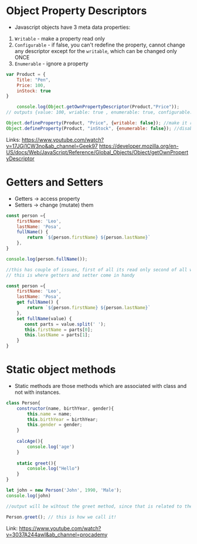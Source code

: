 # Object Property Descriptors

- Javascript objects have 3 meta data properties: 
1. `Writable` - make a property read only
2. `Configurable` - if false, you can't redefine the property, cannot change any descriptor except for the `writable`, which can be changed only ONCE
3. `Enumerable` - ignore a property


```javascript
var Product = {
    Title: "Pen",
    Price: 100,
    inStock: true
}

    console.log(Object.getOwnPropertyDescriptor(Product,"Price"));
// outputs {value: 100, wriable: true , enumerable: true, configurable: true}

Object.defineProperty(Product, "Price", {writable: false}); //make it read only
Object.defineProperty(Product, "inStock", {enumerable: false}); //disable it basically, if we were to log this object out now, it inStock wouldn't appear in the log

```

Links: https://www.youtube.com/watch?v=17JGj1CW3no&ab_channel=Geek97
https://developer.mozilla.org/en-US/docs/Web/JavaScript/Reference/Global_Objects/Object/getOwnPropertyDescriptor

# Getters and Setters

- Getters -> access property
- Setters -> change (mutate) them

```javascript
const person ={
    firstName: 'Leo',
    lastName: 'Posa',
    fullName() {
        return `${person.firstName} ${person.lastName}`
    },
}

console.log(person.fullName());

//this has couple of issues, first of all its read only second of all we have to call it as person.fullName(), it would be nicer if we can treat it as a property person.fullName
// this is where getters and setter come in handy

const person ={
    firstName: 'Leo',
    lastName: 'Posa',
    get fullName() {
        return `${person.firstName} ${person.lastName}`
    },
    set fullName(value) {
       const parts = value.split(' ');
       this.firstName = parts[0];
       this.lastName = parts[1];
    }
}
```

# Static object methods

- Static methods are those methods which are associated with class and not with instances.

```javascript
class Person{
    constructor(name, birthYear, gender){
        this.name = name;
        this.birthYear = birthYear;
        this.gender = gender;
    }
    
    calcAge(){
        console.log('age')
    }
    
    static greet(){
        console.log("Hello")
    }
}

let john = new Person('John', 1990, 'Male');
console.log(john)

//output will be wihtout the greet method, since that is related to the class and not instance, so it's STATIC

Person.greet(); // this is how we call it!
```

Link: https://www.youtube.com/watch?v=3037A244awI&ab_channel=procademy